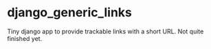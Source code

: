 django_generic_links
====================

Tiny django app to provide trackable links with a short URL. Not quite finished yet.


